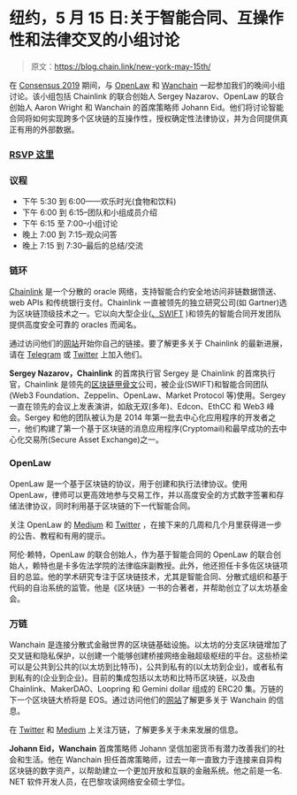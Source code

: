 # 纽约，5 月 15 日:关于智能合同、互操作性和法律交叉的小组讨论

> 原文：<https://blog.chain.link/new-york-may-15th/>

在 [Consensus 2019](https://www.coindesk.com/events/consensus-2019#about) 期间，与 [OpenLaw](https://www.openlaw.io/) 和 [Wanchain](https://wanchain.org/) 一起参加我们的晚间小组讨论。该小组包括 Chainlink 的联合创始人 Sergey Nazarov、OpenLaw 的联合创始人 Aaron Wright 和 Wanchain 的首席策略师 Johann Eid。他们将讨论智能合同将如何实现跨多个区块链的互操作性，授权确定性法律协议，并为合同提供真正有用的外部数据。

### [**RSVP 这里**](https://www.eventbrite.com/e/blockchain-panel-intersection-of-smart-contracts-interoperability-and-law-tickets-60622663017)

### 议程

*   下午 5:30 到 6:00——欢乐时光(食物和饮料)
*   下午 6:00 到 6:15–团队和小组成员介绍
*   下午 6:15 至 7:00–小组讨论
*   晚上 7:00 到 7:15–观众问答
*   晚上 7:15 到 7:30–最后的总结/交流

### 链环

[Chainlink](https://chain.link/) 是一个分散的 oracle 网络，支持智能合约安全地访问非链数据馈送、web APIs 和传统银行支付。Chainlink 一直被领先的独立研究公司(如 Gartner)选为区块链顶级技术之一。它以向大型企业([、SWIFT](https://create.smartcontract.com/sibos17) )和领先的智能合同开发团队提供高度安全可靠的 oracles 而闻名。

通过访问他们的[网站](https://chain.link/)开始你自己的链接。要了解更多关于 Chainlink 的最新进展，请在 [Telegram](https://t.me/chainlinkofficial) 或 [Twitter](https://twitter.com/chainlink) 上加入他们。

**Sergey Nazarov，Chainlink**
的首席执行官 Sergey 是 Chainlink 的首席执行官，Chainlink 是领先的[区块链甲骨文](https://blog.chain.link/what-is-the-blockchain-oracle-problem/)公司，被企业(SWIFT)和智能合同团队(Web3 Foundation、Zeppelin、OpenLaw、Market Protocol 等)使用。Sergey 一直在领先的会议上发表演讲，如敌无双(多年)、Edcon、EthCC 和 Web3 峰会。Sergey 和他的团队被认为是 2014 年第一批去中心化应用程序的开发者之一，他们构建了第一个基于区块链的消息应用程序(Cryptomail)和最早成功的去中心化交易所(Secure Asset Exchange)之一。

### OpenLaw

OpenLaw 是一个基于区块链的协议，用于创建和执行法律协议。使用 OpenLaw，律师可以更高效地参与交易工作，并以高度安全的方式数字签署和存储法律协议，同时利用基于区块链的下一代智能合同。

关注 OpenLaw 的 [Medium](https://medium.com/@OpenLawOfficial) 和 [Twitter](https://twitter.com/OpenLawOfficial) ，在接下来的几周和几个月里获得进一步的公告、教程和有用的提示。

阿伦·赖特，OpenLaw
的联合创始人，作为基于智能合同的 OpenLaw 的联合创始人，赖特也是卡多佐法学院的法律临床副教授。此外，他还担任卡多佐区块链项目的总监。他的学术研究专注于区块链技术，尤其是智能合同、分散式组织和基于代码的自治系统的监管。他是《区块链》一书的合著者，并帮助创立了以太坊基金会。

### 万链

Wanchain 是连接分散式金融世界的区块链基础设施。以太坊的分支区块链增加了交叉链和隐私保护，以创建一个能够创建桥接网络金融超级枢纽的平台。这些桥梁可以是公共到公共的(以太坊到比特币)，公共到私有的(以太坊到企业)，或者私有到私有的(企业到企业)。目前的集成包括以太坊和比特币区块链，以及由 Chainlink、MakerDAO、Loopring 和 Gemini dollar 组成的 ERC20 集。万链的下一个区块链大桥将是 EOS。通过访问他们的[网站](https://www.wanchain.org/)了解更多关于 Wanchain 的信息。

在 [Twitter](https://twitter.com/wanchain_org) 和 [Medium](https://medium.com/wanchain-foundation/) 上关注万链，了解更多关于未来发展的信息。

**Johann Eid，Wanchain**
首席策略师 Johann 坚信加密货币有潜力改善我们的社会和生活。他在 Wanchain 担任首席策略师，过去一年一直致力于连接来自异构区块链的数字资产，以帮助建立一个更加开放和互联的金融系统。他之前是一名. NET 软件开发人员，在巴黎攻读网络安全硕士学位。